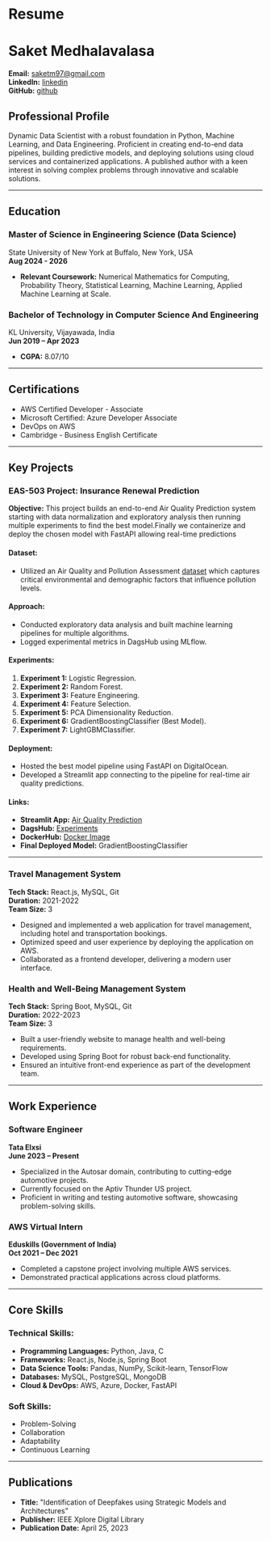 # Resume

# Saket Medhalavalasa

**Email:** [saketm97@gmail.com](mailto:saketm97@gmail.com)  
**LinkedIn:** [linkedin](https://www.linkedin.com/in/msaket/)  
**GitHub:** [github](https://github.com/saket027)

## **Professional Profile**
Dynamic Data Scientist with a robust foundation in Python, Machine Learning, and Data Engineering. Proficient in creating end-to-end data pipelines, building predictive models, and deploying solutions using cloud services and containerized applications. A published author with a keen interest in solving complex problems through innovative and scalable solutions.

---

## **Education**

### Master of Science in Engineering Science (Data Science)
State University of New York at Buffalo, New York, USA  
**Aug 2024 - 2026**  
- **Relevant Coursework:** Numerical Mathematics for Computing, Probability Theory, Statistical Learning, Machine Learning, Applied Machine Learning at Scale.

### Bachelor of Technology in Computer Science And Engineering
KL University, Vijayawada, India  
**Jun 2019 – Apr 2023**  
- **CGPA:** 8.07/10  

---

## **Certifications**
- AWS Certified Developer - Associate
- Microsoft Certified: Azure Developer Associate
- DevOps on AWS
- Cambridge - Business English Certificate

---

## **Key Projects**

### EAS-503 Project: Insurance Renewal Prediction
**Objective:** This project builds an end-to-end Air Quality Prediction system starting with data normalization and exploratory analysis then running multiple experiments to find the best model.Finally we containerize and deploy the chosen model with FastAPI allowing real-time predictions

#### **Dataset:**
- Utilized an Air Quality and Pollution Assessment <a href="https://www.kaggle.com/datasets/mujtabamatin/air-quality-and-pollution-assessment" target="_blank">dataset</a>
 which captures critical environmental and demographic factors that influence pollution levels.

#### **Approach:**
- Conducted exploratory data analysis and built machine learning pipelines for multiple algorithms.
- Logged experimental metrics in DagsHub using MLflow.

#### **Experiments:**
1. **Experiment 1:** Logistic Regression.
2. **Experiment 2:** Random Forest.
3. **Experiment 3:** Feature Engineering.
4. **Experiment 4:** Feature Selection.
5. **Experiment 5:** PCA Dimensionality Reduction.
6. **Experiment 6:** GradientBoostingClassifier (Best Model).
7. **Experiment 7:** LightGBMClassifier.

#### **Deployment:**
- Hosted the best model pipeline using FastAPI on DigitalOcean.
- Developed a Streamlit app connecting to the pipeline for real-time air quality predictions.

#### **Links:**
- **Streamlit App:** [Air Quality Prediction](https://airqualityapp-czxh5jumzvuy2cn5obtcag.streamlit.app/)
- **DagsHub:** [Experiments](https://dagshub.com/saket027/EAS_503_Updated_Air_Quality_Prediction/experiments)
- **DockerHub:** [Docker Image](https://hub.docker.com/repository/docker/saket027/airquality_app/general)
- **Final Deployed Model:** GradientBoostingClassifier

---

### Travel Management System
**Tech Stack:** React.js, MySQL, Git  
**Duration:** 2021-2022  
**Team Size:** 3
- Designed and implemented a web application for travel management, including hotel and transportation bookings.
- Optimized speed and user experience by deploying the application on AWS.
- Collaborated as a frontend developer, delivering a modern user interface.

### Health and Well-Being Management System
**Tech Stack:** Spring Boot, MySQL, Git  
**Duration:** 2022-2023  
**Team Size:** 3
- Built a user-friendly website to manage health and well-being requirements.
- Developed using Spring Boot for robust back-end functionality.
- Ensured an intuitive front-end experience as part of the development team.

---

## **Work Experience**

### Software Engineer
**Tata Elxsi**  
**June 2023 – Present**  
- Specialized in the Autosar domain, contributing to cutting-edge automotive projects.
- Currently focused on the Aptiv Thunder US project.
- Proficient in writing and testing automotive software, showcasing problem-solving skills.

### AWS Virtual Intern
**Eduskills (Government of India)**  
**Oct 2021 – Dec 2021**  
- Completed a capstone project involving multiple AWS services.
- Demonstrated practical applications across cloud platforms.

---

## **Core Skills**

### **Technical Skills:**
- **Programming Languages:** Python, Java, C  
- **Frameworks:** React.js, Node.js, Spring Boot  
- **Data Science Tools:** Pandas, NumPy, Scikit-learn, TensorFlow  
- **Databases:** MySQL, PostgreSQL, MongoDB  
- **Cloud & DevOps:** AWS, Azure, Docker, FastAPI  

### **Soft Skills:**
- Problem-Solving
- Collaboration
- Adaptability
- Continuous Learning

---

## **Publications**
- **Title:** "Identification of Deepfakes using Strategic Models and Architectures"  
- **Publisher:** IEEE Xplore Digital Library  
- **Publication Date:** April 25, 2023  


```{tableofcontents}
```
